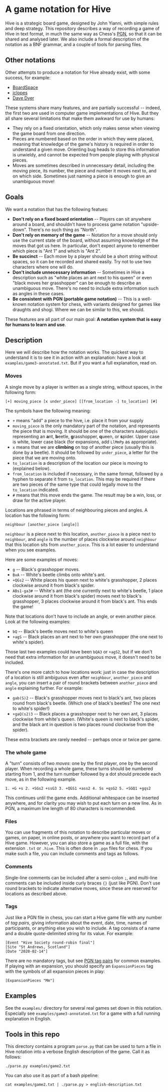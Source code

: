 A game notation for Hive
========================

Hive is a strategic board game, designed by John Yianni, with simple rules and
deep strategy.  This repository describes a way of recording a game of Hive in
text format, in much the same way as Chess's
[PGN](https://en.wikipedia.org/wiki/Portable_Game_Notation), so that it can be
shared and analysed later.  We also include a formal description of the notation
as a BNF grammar, and a couple of tools for parsing files.

Other notations
---------------
Other attempts to produce a notation for Hive already exist, with some success,
for example:
- [BoardSpace](https://www.boardspace.net/english/about_hive_notation.html)
- [jclopes](https://github.com/jclopes/hive#Notation)
- [Dave Dyer](https://boardgamegeek.com/thread/117554/hive-notation)

These systems share many features, and are partially successful -- indeed, the
first two are used in computer game implementations of Hive.  But they all share
several limitations that make them awkward for use by humans:
- They rely on a fixed orientation, which only makes sense when viewing the game
  board from one direction.
- Pieces are numbered based on the order in which they were placed, meaning that
  knowledge of the game's history is required in order to understand a given
  move.  Orienting bug heads to store this information is unwieldy, and cannot
  be expected from people playing with physical pieces.
- Moves are sometimes described in unnecessary detail, including the moving
  piece, its number, the piece and number it moves next to, and on which side.
  Sometimes just naming a piece is enough to give an unambiguous move!

Goals
-----
We want a notation that has the following featues:
- **Don't rely on a fixed board orientation** -- Players can sit anywhere around
  a board, and shouldn't have to process game notation "upside-down".  There's
  no such thing as "North".
- **Don't rely on memory of the game** -- Notation for a move should only use
  the current state of the board, without assuming knowledge of the moves that
  got us here.  In particular, don't expect anyone to remember which piece is
  "Ant 1" and which is "Ant 2".
- **Be succinct** -- Each move by a player should be a short string without
  spaces, so it can be recorded and shared easily.  Try not to use two
  characters where one will do.
- **Don't include unnecessary information** -- Sometimes in Hive a description
  such as "white places an ant next to his queen" or even "black moves her
  grasshopper" can be enough to describe an unambiguous move.  There's no need
  to include extra information such as angles in these cases.
- **Be consistent with PGN (portable game notation)** -- This is a well-known
  notation system for chess, with variants designed for games like draughts and
  shogi.  Where we can be similar to this, we should.

These features are all part of our main goal: **A notation system that is easy
for humans to learn and use**.

Description
-----------
Here we will describe how the notation works.  The quickest way to understand it
is to see it in action with an explanation: have a look at
`examples/game3-annotated.txt`.  But if you want a full explanation, read on.

### Moves

A single move by a player is written as a single string, without spaces, in the
following form:

    [+] moving_piece [x under_piece] [[from_location -] to_location] [#]

The symbols have the following meaning:
- `+` means "add" a piece to the hive, i.e. place it from your supply
- `moving_piece` is the only mandatory part of the notation, and represents the
  piece that is moving.  It should be one of the characters `AaBbGgQqSs`
  representing an **a**nt, **b**eetle, **g**rasshopper, **q**ueen, or
  **s**pider.  Upper case is white, lower case black (for expansions, add
  `LlMmPp` as appropriate).
- `x` means that we are **climbing** on top of another piece (usually this is
  done by a beetle).  It should be followed by `under_piece`, a letter for the
  piece that we are moving onto.
- `to_location` is a description of the location our piece is moving to
  (explained below).
- `from_location` is included if necessary, in the same format, followed by a
  hyphen to separate it from `to_location`.  This may be required if there are
  two pieces of the same type that could legally move to the `to_location`
  indicated.
- `#` means that this move ends the game.  The result may be a win, loss, or
  draw for the active player.

Locations are phrased in terms of neighbouring pieces and angles.  A location
has the following form:

    neighbour [another_piece [angle]]

`neighbour` is a piece next to this location, `another_piece` is a piece next to
`neighbour`, and `angle` is the number of places clockwise around `neighbour`
that this location sits from `another_piece`.  This is a lot easier to
understand when you see examples.

Here are some examples of moves:
- `g` -- Black's grasshopper moves.
- `BxA` -- White's beetle climbs onto white's ant.
- `+QGs2` -- White places his queen next to white's grasshopper, 2 places
  clockwise around it from black's spider.
- `ABs1-ga3#` -- White's ant (the one currently next to white's beetle, 1 place
  clockwise around it from black's spider) moves next to black's grasshopper, 3
  places clockwise around it from black's ant.  This ends the game!

Note that locations don't have to include an angle, or even another piece.  Look
at the following examples:
- `bQ` -- Black's beetle moves next to white's queen
- `+agS` -- Black places an ant next to her own grasshopper (the one next to
  white's spider).

Those last two examples could have been `bQA3` or `+agS2`, but if we don't need
that extra information for an unambiguous move, it doesn't need to be included.

There's one more catch to how locations work: just in case the description of a
location is still ambiguous even after `neighbour`, `another_piece` and `angle`,
you can insert a pair of round brackets between `another_piece` and `angle`
explaining further.  For example:
- `gab(S)2` -- Black's grasshopper moves next to black's ant, two places round
  from black's beetle.  (Which one of black's beetles?  The one next to white's
  spider!)
- `+gaQ(s2)3` -- Black places a grasshopper next to her own ant, 3 places
  clockwise from white's queen.  (White's queen is next to black's spider, and
  the black ant in question is two places round clockwise from the spider).

These extra brackets are rarely needed -- perhaps once or twice per game.

### The whole game

A "turn" consists of two *moves*: one by the first player, one by the second
player.  When recording a whole game, these turns should be numbered starting
from 1, and the turn number followed by a dot should precede each move, as in
the following example.

    1. +G +s 2. +SGs2 +ssG3 3. +QGS1 +ass2 4. Ss +qsG2 5. +SGQ1 +gqs2

This continues until the game ends.  Additional whitespace can be inserted
anywhere, and for clarity you may wish to put each turn on a new line.  As in
PGN, a maximum line length of 80 characters is recommended.

### Files

You can use fragments of this notation to describe particular moves or games, on
paper, in online posts, or anywhere you want to record part of a Hive game.
However, you can also store a game as a full file, with the extension `.txt` or
`.hive`.  This is often done in `.pgn` files for chess.  If you make such a
file, you can include comments and tags as follows.

### Comments

Single-line comments can be included after a semi-colon `;`, and multi-line
comments can be included inside curly braces `{}` (just like PGN).  Don't use
round brackets to indicate alternative moves, since these are reserved for
locations as described above.

### Tags

Just like a PGN file in chess, you can start a Hive game file with any number of
*tag pairs*, giving information about the event, date, time, names of
participants, or anything else you wish to include.  A tag consists of a name
and a double quote-delimited string for its value.  For example:

    [Event "Hive Society round-robin final"]
    [Site "St Andrews, Scotland"]
    [Date "2020-02-14"]

There are no mandatory tags, but see
[PGN tag pairs](https://en.wikipedia.org/wiki/Portable_Game_Notation#Tag_pairs)
for common examples.  If playing with an expansion, you should specify an
`ExpansionPieces` tag with the symbols of all expansion pieces in play:

    [ExpansionPieces "Mm"]



Examples
--------
See the `examples/` directory for several real games set down in this notation.
Especially see `examples/game3-annotated.txt` for a game with a full running
explanation in English.



Tools in this repo
------------------
This directory contains a program `parse.py` that can be used to turn a file in
Hive notation into a verbose English description of the game.  Call it as
follows:

    ./parse.py examples/game2.txt

You can also use it as part of a bash pipeline:

    cat examples/game2.txt | ./parse.py > english-description.txt
